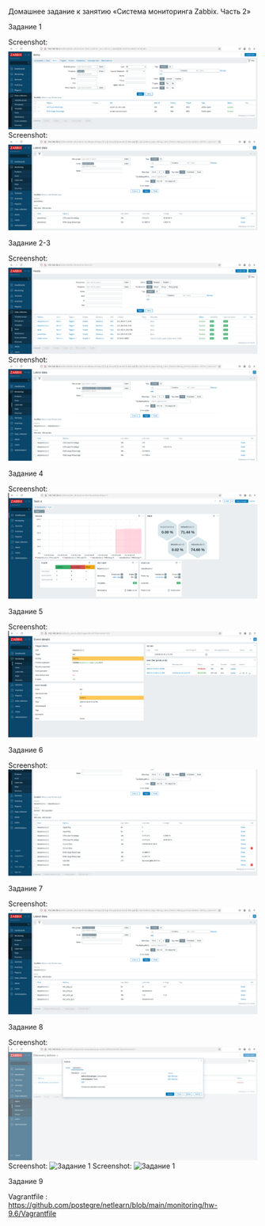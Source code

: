 Домашнее задание к занятию «Система мониторинга Zabbix. Часть 2»

Задание 1


Screenshot: ![Задание 1](https://github.com/postegre/netlearn/blob/main/monitoring/hw-9.6/Task1.1.png)
Screenshot: ![Задание 1](https://github.com/postegre/netlearn/blob/main/monitoring/hw-9.6/Task1.2.png)


Задание 2-3

Screenshot: ![Задание 2-3](https://github.com/postegre/netlearn/blob/main/monitoring/hw-9.6/Task3.1.png)
Screenshot: ![Задание 2-3](https://github.com/postegre/netlearn/blob/main/monitoring/hw-9.6/Task3.2.png)


Задание 4

Screenshot: ![Задание 4](https://github.com/postegre/netlearn/blob/main/monitoring/hw-9.6/Task4.png)


Задание 5

Screenshot: ![Задание 5](https://github.com/postegre/netlearn/blob/main/monitoring/hw-9.6/Task5.png)


Задание 6

Screenshot: ![Задание 6](https://github.com/postegre/netlearn/blob/main/monitoring/hw-9.6/Task6.png)



Задание 7

Screenshot: ![Задание 1](https://github.com/postegre/netlearn/blob/main/monitoring/hw-9.6/Task7.png)

Задание 8

Screenshot: ![Задание 1](https://github.com/postegre/netlearn/blob/main/monitoring/hw-9.6/Task8-1.png)
Screenshot: ![Задание 1](https://github.com/postegre/netlearn/blob/main/monitoring/hw-9.6/Task8-2.png)
Screenshot: ![Задание 1](https://github.com/postegre/netlearn/blob/main/monitoring/hw-9.6/Task8-3.png)


Задание 9

Vagrantfile : https://github.com/postegre/netlearn/blob/main/monitoring/hw-9.6/Vagrantfile


